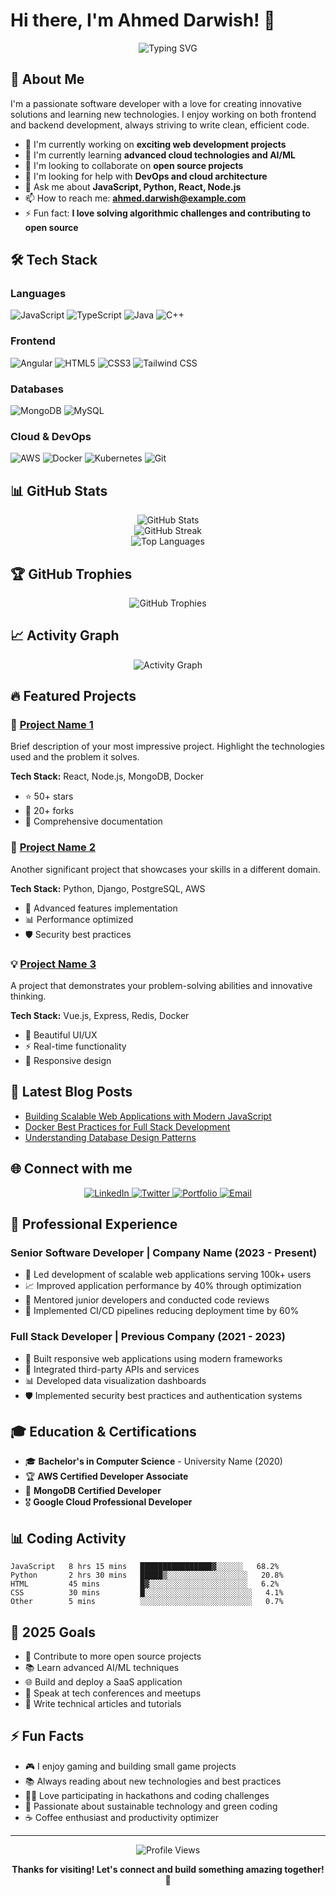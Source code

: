 # Hi there, I'm Ahmed Darwish! 👋

<div align="center">
  <img src="https://readme-typing-svg.herokuapp.com?font=Fira+Code&pause=1000&color=2196F3&center=true&vCenter=true&width=435&lines=Software+Developer;Full+Stack+Engineer;Problem+Solver;Always+Learning" alt="Typing SVG" />
</div>

## 🚀 About Me

I'm a passionate software developer with a love for creating innovative solutions and learning new technologies. I enjoy working on both frontend and backend development, always striving to write clean, efficient code.

- 🔭 I'm currently working on **exciting web development projects**
- 🌱 I'm currently learning **advanced cloud technologies and AI/ML**
- 👯 I'm looking to collaborate on **open source projects**
- 🤔 I'm looking for help with **DevOps and cloud architecture**
- 💬 Ask me about **JavaScript, Python, React, Node.js**
- 📫 How to reach me: **ahmed.darwish@example.com**
- ⚡ Fun fact: **I love solving algorithmic challenges and contributing to open source**

## 🛠️ Tech Stack

### Languages
![JavaScript](https://img.shields.io/badge/JavaScript-F7DF1E?style=for-the-badge&logo=javascript&logoColor=black)
![TypeScript](https://img.shields.io/badge/TypeScript-007ACC?style=for-the-badge&logo=typescript&logoColor=white)
![Java](https://img.shields.io/badge/Java-ED8B00?style=for-the-badge&logo=java&logoColor=white)
![C++](https://img.shields.io/badge/C++-00599C?style=for-the-badge&logo=c%2B%2B&logoColor=white)

### Frontend
![Angular](https://img.shields.io/badge/Angular-20232A?style=for-the-badge&logo=angular&logoColor=61DAFB)
![HTML5](https://img.shields.io/badge/HTML5-E34F26?style=for-the-badge&logo=html5&logoColor=white)
![CSS3](https://img.shields.io/badge/CSS3-1572B6?style=for-the-badge&logo=css3&logoColor=white)
![Tailwind CSS](https://img.shields.io/badge/Tailwind_CSS-38B2AC?style=for-the-badge&logo=tailwind-css&logoColor=white)


### Databases
![MongoDB](https://img.shields.io/badge/MongoDB-4EA94B?style=for-the-badge&logo=mongodb&logoColor=white)
![MySQL](https://img.shields.io/badge/MySQL-005C84?style=for-the-badge&logo=mysql&logoColor=white)

### Cloud & DevOps
![AWS](https://img.shields.io/badge/AWS-232F3E?style=for-the-badge&logo=amazon-aws&logoColor=white)
![Docker](https://img.shields.io/badge/Docker-2496ED?style=for-the-badge&logo=docker&logoColor=white)
![Kubernetes](https://img.shields.io/badge/Kubernetes-326CE5?style=for-the-badge&logo=kubernetes&logoColor=white)
![Git](https://img.shields.io/badge/Git-F05032?style=for-the-badge&logo=git&logoColor=white)

## 📊 GitHub Stats

<div align="center">
  <img src="https://github-readme-stats.vercel.app/api?username=Ahmed97Darwish&show_icons=true&theme=radical&hide_border=true&count_private=true" alt="GitHub Stats" />
</div>

<div align="center">
  <img src="https://github-readme-streak-stats.herokuapp.com/?user=Ahmed97Darwish&theme=radical&hide_border=true" alt="GitHub Streak" />
</div>

<div align="center">
  <img src="https://github-readme-stats.vercel.app/api/top-langs/?username=Ahmed97Darwish&layout=compact&theme=radical&hide_border=true" alt="Top Languages" />
</div>

## 🏆 GitHub Trophies
<div align="center">
  <img src="https://github-profile-trophy.vercel.app/?username=Ahmed97Darwish&theme=radical&no-frame=true&no-bg=false&margin-w=4" alt="GitHub Trophies" />
</div>

## 📈 Activity Graph
<div align="center">
  <img src="https://github-readme-activity-graph.vercel.app/graph?username=Ahmed97Darwish&theme=react-dark&hide_border=true" alt="Activity Graph" />
</div>

## 🔥 Featured Projects

### 🌟 [Project Name 1](https://github.com/Ahmed97Darwish/project1)
Brief description of your most impressive project. Highlight the technologies used and the problem it solves.

**Tech Stack:** React, Node.js, MongoDB, Docker
- ⭐ 50+ stars
- 🍴 20+ forks
- 📝 Comprehensive documentation

### 🚀 [Project Name 2](https://github.com/Ahmed97Darwish/project2)
Another significant project that showcases your skills in a different domain.

**Tech Stack:** Python, Django, PostgreSQL, AWS
- 🔧 Advanced features implementation
- 📊 Performance optimized
- 🛡️ Security best practices

### 💡 [Project Name 3](https://github.com/Ahmed97Darwish/project3)
A project that demonstrates your problem-solving abilities and innovative thinking.

**Tech Stack:** Vue.js, Express, Redis, Docker
- 🎨 Beautiful UI/UX
- ⚡ Real-time functionality
- 📱 Responsive design

## 📝 Latest Blog Posts
<!-- BLOG-POST-LIST:START -->
- [Building Scalable Web Applications with Modern JavaScript](https://your-blog.com/scalable-web-apps)
- [Docker Best Practices for Full Stack Development](https://your-blog.com/docker-best-practices)
- [Understanding Database Design Patterns](https://your-blog.com/database-patterns)
<!-- BLOG-POST-LIST:END -->

## 🌐 Connect with me

<div align="center">
  <a href="https://linkedin.com/in/your-linkedin">
    <img src="https://img.shields.io/badge/LinkedIn-0077B5?style=for-the-badge&logo=linkedin&logoColor=white" alt="LinkedIn" />
  </a>
  <a href="https://twitter.com/your-twitter">
    <img src="https://img.shields.io/badge/Twitter-1DA1F2?style=for-the-badge&logo=twitter&logoColor=white" alt="Twitter" />
  </a>
  <a href="https://your-portfolio.com">
    <img src="https://img.shields.io/badge/Portfolio-FF5722?style=for-the-badge&logo=todoist&logoColor=white" alt="Portfolio" />
  </a>
  <a href="mailto:ahmed.darwish@example.com">
    <img src="https://img.shields.io/badge/Email-D14836?style=for-the-badge&logo=gmail&logoColor=white" alt="Email" />
  </a>
</div>

## 💼 Professional Experience

### Senior Software Developer | Company Name (2023 - Present)
- 🔧 Led development of scalable web applications serving 100k+ users
- 📈 Improved application performance by 40% through optimization
- 👥 Mentored junior developers and conducted code reviews
- 🚀 Implemented CI/CD pipelines reducing deployment time by 60%

### Full Stack Developer | Previous Company (2021 - 2023)
- 🌟 Built responsive web applications using modern frameworks
- 🔄 Integrated third-party APIs and services
- 📊 Developed data visualization dashboards
- 🛡️ Implemented security best practices and authentication systems

## 🎓 Education & Certifications

- 🎓 **Bachelor's in Computer Science** - University Name (2020)
- 🏆 **AWS Certified Developer Associate**
- 📜 **MongoDB Certified Developer**
- 🎖️ **Google Cloud Professional Developer**

## 📊 Coding Activity

<!--START_SECTION:waka-->
```text
JavaScript   8 hrs 15 mins   ████████████████▓░░░░░░   68.2%
Python       2 hrs 30 mins   █████▒░░░░░░░░░░░░░░░░░░   20.8%
HTML         45 mins         █▓░░░░░░░░░░░░░░░░░░░░░░   6.2%
CSS          30 mins         █░░░░░░░░░░░░░░░░░░░░░░░░   4.1%
Other        5 mins          ░░░░░░░░░░░░░░░░░░░░░░░░░   0.7%
```
<!--END_SECTION:waka-->

## 🎯 2025 Goals

- 🚀 Contribute to more open source projects
- 📚 Learn advanced AI/ML techniques
- 🌐 Build and deploy a SaaS application
- 👥 Speak at tech conferences and meetups
- 📝 Write technical articles and tutorials

## ⚡ Fun Facts

- 🎮 I enjoy gaming and building small game projects
- 📚 Always reading about new technologies and best practices
- 🏃‍♂️ Love participating in hackathons and coding challenges
- 🌱 Passionate about sustainable technology and green coding
- ☕ Coffee enthusiast and productivity optimizer

---

<div align="center">
  <img src="https://komarev.com/ghpvc/?username=Ahmed97Darwish&label=Profile%20views&color=0e75b6&style=flat" alt="Profile Views" />
  
  **Thanks for visiting! Let's connect and build something amazing together! 🚀**
</div>

